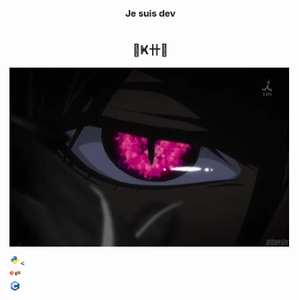# <h3 align="center">Je suis dev</h3>

# <h2 align="center">🌸Ҝ卄🌸</h2>

<p><img align="center" alt="gif" src="https://github.com/KHhkvrc/KHHK/blob/main/giphy.gif" width="500" height="320" /></p>


<code><img height="20" src="https://raw.githubusercontent.com/github/explore/80688e429a7d4ef2fcale82350fe8e3517d3494d/topics/python/python.png"><
<code><img height="20" src="https://raw.githubusercontent.com/github/explore/80688e429a7d4ef2fcale82350fe8e3517d3494d/topics/git/git.png"></code>
<code><img height="20" src="https://raw.githubusercontent.com/github/explore/80688e429a7d4ef2fcale82350fe8e3517d3494d/topics/c/c.png"></code>
